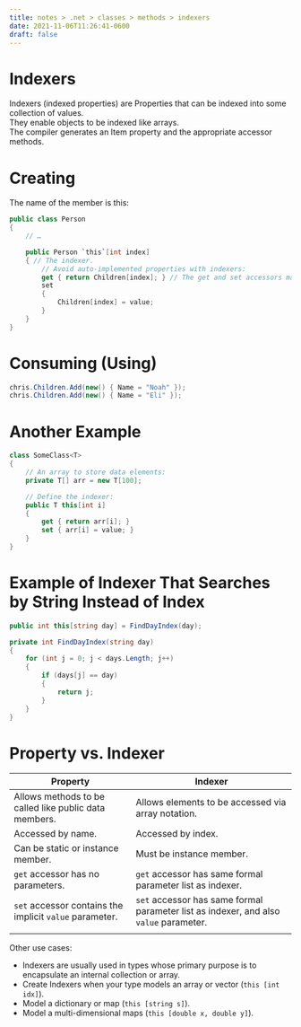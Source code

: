 ```yaml
---
title: notes > .net > classes > methods > indexers
date: 2021-11-06T11:26:41-0600
draft: false
---
```

# Indexers
Indexers (indexed properties) are Properties that can be indexed into some collection of values.  
They enable objects to be indexed like arrays.  
The compiler generates an Item property and the appropriate accessor methods.  

# Creating
The name of the member is this:  
```cs
public class Person
{
    // …

    public Person `this`[int index] 
    { // The indexer.
        // Avoid auto-implemented properties with indexers:
        get { return Children[index]; } // The get and set accessors make this indexer read-write.
        set 
        {
            Children[index] = value;
        }
    }
}
```

# Consuming (Using)
```cs
chris.Children.Add(new() { Name = "Noah" });
chris.Children.Add(new() { Name = "Eli" });
```

# Another Example
```cs
class SomeClass<T> 
{
    // An array to store data elements:
    private T[] arr = new T[100];

    // Define the indexer:
    public T this[int i] 
    {
        get { return arr[i]; }
        set { arr[i] = value; }
    }
}
```

# Example of Indexer That Searches by String Instead of Index
```cs
public int this[string day] = FindDayIndex(day);

private int FindDayIndex(string day) 
{
    for (int j = 0; j < days.Length; j++) 
    {
        if (days[j] == day) 
        {
            return j;
        }
    }
}
```

# Property vs. Indexer
| Property                                                                                                | Indexer                                                                                                                               |
|---------------------------------------------------------------------------------------------------------|---------------------------------------------------------------------------------------------------------------------------------------|
| Allows methods to be called like public data members.                                                   | Allows elements to be accessed via array notation.                                                                                    |
| Accessed by name.                                                                                       | Accessed by index.                                                                                                                    |
| Can be static or instance member.                                                                       | Must be instance member.                                                                                                              |
| `get` accessor has no parameters.                                               | `get` accessor has same formal parameter list as indexer.                                                     |
| `set` accessor contains the implicit `value` parameter. | `set` accessor has same formal parameter list as indexer, and also `value` parameter. |
|                                                                                                        |                                                                                                                                      |

Other use cases:
- Indexers are usually used in types whose primary purpose is to encapsulate an internal collection or array.
- Create Indexers when your type models an array or vector (`this [int idx]`).
- Model a dictionary or map (`this [string s]`).
- Model a multi-dimensional maps (`this [double x, double y]`).
